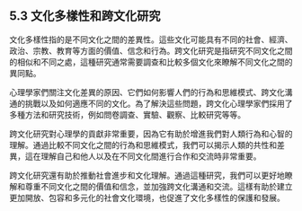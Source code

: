 ## 5.3 文化多樣性和跨文化研究

文化多樣性指的是不同文化之間的差異性。這些文化可能具有不同的社會、經濟、政治、宗教、教育等方面的價值、信念和行為。跨文化研究是指研究不同文化之間的相似和不同之處，這種研究通常需要調查和比較多個文化來瞭解不同文化之間的異同點。

心理學家們關注文化差異的原因、它們如何影響人們的行為和思維模式、跨文化溝通的挑戰以及如何適應不同的文化。為了解決這些問題，跨文化心理學家們採用了多種方法和研究技術，例如問卷調查、實驗、觀察、比較研究等等。

跨文化研究對心理學的貢獻非常重要，因為它有助於增進我們對人類行為和心智的理解。通過比較不同文化之間的行為和思維模式，我們可以揭示人類的共性和差異，這在理解自己和他人以及在不同文化間進行合作和交流時非常重要。

跨文化研究還有助於推動社會進步和文化理解。通過這種研究，我們可以更好地瞭解和尊重不同文化之間的價值和信念，並加強跨文化溝通和交流。這樣有助於建立更加開放、包容和多元化的社會文化環境，也促進了文化多樣性的保護和發展。